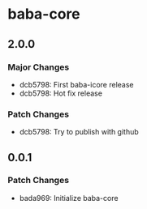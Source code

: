 # baba-core

## 2.0.0

### Major Changes

- dcb5798: First baba-icore release
- dcb5798: Hot fix release

### Patch Changes

- dcb5798: Try to publish with github

## 0.0.1

### Patch Changes

- bada969: Initialize baba-core
